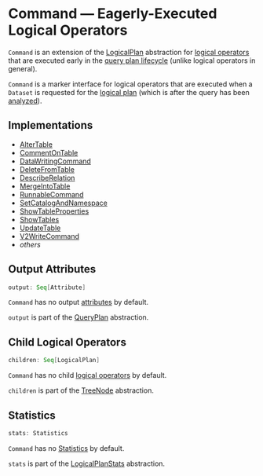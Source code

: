 # Command &mdash; Eagerly-Executed Logical Operators

`Command` is an extension of the [LogicalPlan](LogicalPlan.md) abstraction for [logical operators](#implementations) that are executed early in the [query plan lifecycle](../QueryExecution.md#query-plan-lifecycle) (unlike logical operators in general).

`Command` is a marker interface for logical operators that are executed when a `Dataset` is requested for the [logical plan](../Dataset.md#logicalPlan) (which is after the query has been [analyzed](../QueryExecution.md#analyzed)).

## Implementations

* [AlterTable](AlterTable.md)
* [CommentOnTable](CommentOnTable.md)
* [DataWritingCommand](DataWritingCommand.md)
* [DeleteFromTable](DeleteFromTable.md)
* [DescribeRelation](DescribeRelation.md)
* [MergeIntoTable](MergeIntoTable.md)
* [RunnableCommand](RunnableCommand.md)
* [SetCatalogAndNamespace](SetCatalogAndNamespace.md)
* [ShowTableProperties](ShowTableProperties.md)
* [ShowTables](ShowTables.md)
* [UpdateTable](UpdateTable.md)
* [V2WriteCommand](V2WriteCommand.md)
* _others_

## <span id="output"> Output Attributes

```scala
output: Seq[Attribute]
```

`Command` has no output [attributes](../expressions/Attribute.md) by default.

`output` is part of the [QueryPlan](../catalyst/QueryPlan.md#output) abstraction.

## <span id="children"> Child Logical Operators

```scala
children: Seq[LogicalPlan]
```

`Command` has no child [logical operators](LogicalPlan.md) by default.

`children` is part of the [TreeNode](../catalyst/TreeNode.md#children) abstraction.

## <span id="stats"> Statistics

```scala
stats: Statistics
```

`Command` has no [Statistics](Statistics.md) by default.

`stats` is part of the [LogicalPlanStats](LogicalPlanStats.md#stats) abstraction.
